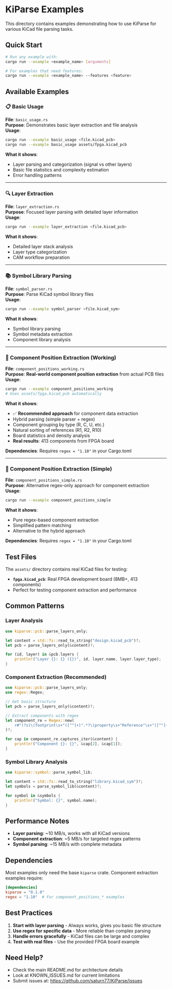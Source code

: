 # KiParse Examples

This directory contains examples demonstrating how to use KiParse for various KiCad file parsing tasks.

## Quick Start

```bash
# Run any example with:
cargo run --example <example_name> [arguments]

# For examples that need features:
cargo run --example <example_name> --features <feature>
```

## Available Examples

### 📋 Basic Usage

**File**: `basic_usage.rs`  
**Purpose**: Demonstrates basic layer extraction and file analysis  
**Usage**: 
```bash
cargo run --example basic_usage <file.kicad_pcb>
cargo run --example basic_usage assets/fpga.kicad_pcb
```
**What it shows**:
- Layer parsing and categorization (signal vs other layers)
- Basic file statistics and complexity estimation
- Error handling patterns

---

### 🔍 Layer Extraction

**File**: `layer_extraction.rs`  
**Purpose**: Focused layer parsing with detailed layer information  
**Usage**:
```bash
cargo run --example layer_extraction <file.kicad_pcb>
```
**What it shows**:
- Detailed layer stack analysis
- Layer type categorization
- CAM workflow preparation

---

### 📚 Symbol Library Parsing

**File**: `symbol_parser.rs`  
**Purpose**: Parse KiCad symbol library files  
**Usage**:
```bash
cargo run --example symbol_parser <file.kicad_sym>
```
**What it shows**:
- Symbol library parsing
- Symbol metadata extraction
- Component library analysis

---

### 🎯 Component Position Extraction (Working)

**File**: `component_positions_working.rs`  
**Purpose**: **Real-world component position extraction** from actual PCB files  
**Usage**:
```bash
cargo run --example component_positions_working
# Uses assets/fpga.kicad_pcb automatically
```
**What it shows**:
- ✅ **Recommended approach** for component data extraction
- Hybrid parsing (simple parser + regex)
- Component grouping by type (R, C, U, etc.)
- Natural sorting of references (R1, R2, R10)
- Board statistics and density analysis
- **Real results**: 413 components from FPGA board

**Dependencies**: Requires `regex = "1.10"` in your Cargo.toml

---

### 🧪 Component Position Extraction (Simple)

**File**: `component_positions_simple.rs`  
**Purpose**: Alternative regex-only approach for component extraction  
**Usage**:
```bash
cargo run --example component_positions_simple
```
**What it shows**:
- Pure regex-based component extraction
- Simplified pattern matching
- Alternative to the hybrid approach

**Dependencies**: Requires `regex = "1.10"` in your Cargo.toml

## Test Files

The `assets/` directory contains real KiCad files for testing:
- **`fpga.kicad_pcb`**: Real FPGA development board (8MB+, 413 components)
- Perfect for testing component extraction and performance

## Common Patterns

### Layer Analysis
```rust
use kiparse::pcb::parse_layers_only;

let content = std::fs::read_to_string("design.kicad_pcb")?;
let pcb = parse_layers_only(&content)?;

for (id, layer) in &pcb.layers {
    println!("Layer {}: {} ({})", id, layer.name, layer.layer_type);
}
```

### Component Extraction (Recommended)
```rust
use kiparse::pcb::parse_layers_only;
use regex::Regex;

// Get basic structure
let pcb = parse_layers_only(&content)?;

// Extract components with regex
let component_re = Regex::new(
    r#"(?s)\(footprint\s+"([^"]+)".*?\(property\s+"Reference"\s+"([^"]+)""#
)?;

for cap in component_re.captures_iter(&content) {
    println!("Component {}: {}", &cap[2], &cap[1]);
}
```

### Symbol Library Analysis
```rust
use kiparse::symbol::parse_symbol_lib;

let content = std::fs::read_to_string("library.kicad_sym")?;
let symbols = parse_symbol_lib(&content)?;

for symbol in &symbols {
    println!("Symbol: {}", symbol.name);
}
```

## Performance Notes

- **Layer parsing**: ~10 MB/s, works with all KiCad versions
- **Component extraction**: ~5 MB/s for targeted regex patterns
- **Symbol parsing**: ~15 MB/s with complete metadata

## Dependencies

Most examples only need the base `kiparse` crate. Component extraction examples require:

```toml
[dependencies]
kiparse = "0.1.0"
regex = "1.10"  # For component_positions_* examples
```

## Best Practices

1. **Start with layer parsing** - Always works, gives you basic file structure
2. **Use regex for specific data** - More reliable than complex parsing
3. **Handle errors gracefully** - KiCad files can be large and complex
4. **Test with real files** - Use the provided FPGA board example

## Need Help?

- Check the main README.md for architecture details
- Look at KNOWN_ISSUES.md for current limitations
- Submit issues at: https://github.com/saturn77/KiParse/issues